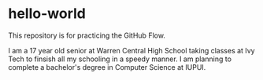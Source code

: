 # hello-world
This repository is for practicing the GitHub Flow.

I am a 17 year old senior at Warren Central High School taking classes at Ivy Tech to finsish all my schooling in a speedy manner. 
I am planning to complete a bachelor's degree in Computer Science at IUPUI.
